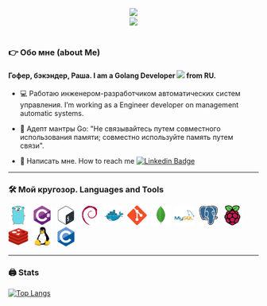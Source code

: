 <div id="header" align="center">
  <img src="http://gitgif.website.yandexcloud.net/Go-go.gif" width="1000"/>
</div>

<div id="header" align="center">
  <img src="http://gitgif.website.yandexcloud.net/matrix4.gif" width="500"/>
</div>

<div id="badges" align="center">
  <img src="https://komarev.com/ghpvc/?username=blablatov&style=flat-square&color=blue" alt=""/>
</div>

### :point_right: Обо мне (about Me)
#### Гофер, бэкэндер, Раша. I am a Golang Developer <img src="http://gitgif.website.yandexcloud.net/code-encoding.gif" width="30"> from RU.
- :computer: Работаю инженером-разработчиком автоматических систем управления. I’m working as a Engineer developer on management automatic systems.
- :magnet: Адепт мантры Go: "Не связывайтесь путем совместного использования памяти; совместно используйте память путем связи". 

- :email: Написать мне. How to reach me [![Linkedin Badge](https://img.shields.io/badge/send-gmail-blue?style=flat&logo=Linkedin&logoColor=white)](mailto:pchupail@gmail.com)
---

### :hammer_and_wrench: Мой кругозор. Languages and Tools
<div>
  <img src="https://github.com/devicons/devicon/blob/master/icons/go/go-original.svg" title="Golang" alt="Golang" width="40" height="40"/>&nbsp;
  <img src="https://github.com/devicons/devicon/blob/master/icons/csharp/csharp-original.svg" title="C#" alt="C#" width="40" height="40"/>&nbsp;
  <img src="https://github.com/devicons/devicon/blob/master/icons/bash/bash-original.svg" title="Bash" alt="Bash" width="40" height="40"/>&nbsp;
  <img src="https://github.com/devicons/devicon/blob/master/icons/debian/debian-original.svg" title="Debian" alt="Debian" width="40" height="40"/>&nbsp;
  <img src="https://github.com/devicons/devicon/blob/master/icons/docker/docker-original.svg" title="Docker" alt="Docker" width="40" height="40"/>&nbsp;
  <img src="https://github.com/devicons/devicon/blob/master/icons/git/git-original.svg" title="Git" alt="Git" width="40" height="40"/>&nbsp;
  <img src="https://github.com/devicons/devicon/blob/master/icons/mongodb/mongodb-original.svg"  title="MongoDB" alt="MongoDB" width="40" height="40"/>&nbsp;
  <img src="https://github.com/devicons/devicon/blob/master/icons/mysql/mysql-original-wordmark.svg" title="MySQL"  alt="MySQL" width="40" height="40"/>&nbsp;  
  <img src="https://github.com/devicons/devicon/blob/master/icons/postgresql/postgresql-original.svg" title="PostgreSQL" alt="PostgreSQL" width="40" height="40"/>&nbsp;  
  <img src="https://github.com/devicons/devicon/blob/master/icons/raspberrypi/raspberrypi-original.svg" title="Raspberry Pi" alt="Raspberry Pi" width="40" height="40"/>&nbsp;
  <img src="https://github.com/devicons/devicon/blob/master/icons/redis/redis-original.svg" title="Redis" alt="Redis" width="40" height="40"/>&nbsp;  
  <img src="https://github.com/devicons/devicon/blob/master/icons/linux/linux-original.svg" title="Linux"  alt="Linux" width="40" height="40"/>&nbsp;
  <img src="https://github.com/devicons/devicon/blob/master/icons/c/c-original.svg" title="C" alt="C" width="40" height="40"/>&nbsp;  
</div>

---

### :printer: Stats
[![Top Langs](https://github-readme-stats.vercel.app/api/top-langs/?username=blablatov&theme=vision-friendly-dark)](https://github.com/anuraghazra/github-readme-stats)
  
